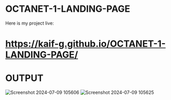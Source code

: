 # OCTANET-1-LANDING-PAGE
Here is my project live:
# https://kaif-g.github.io/OCTANET-1-LANDING-PAGE/
# OUTPUT
![Screenshot 2024-07-09 105606](https://github.com/Kaif-g/OCTANET-1-LANDING-PAGE/assets/151158080/d9d619cb-04f8-42b9-bf5f-10462f02951d)
![Screenshot 2024-07-09 105625](https://github.com/Kaif-g/OCTANET-1-LANDING-PAGE/assets/151158080/7a46ad57-b44d-4d03-b75c-a1bb211cb9c1)
